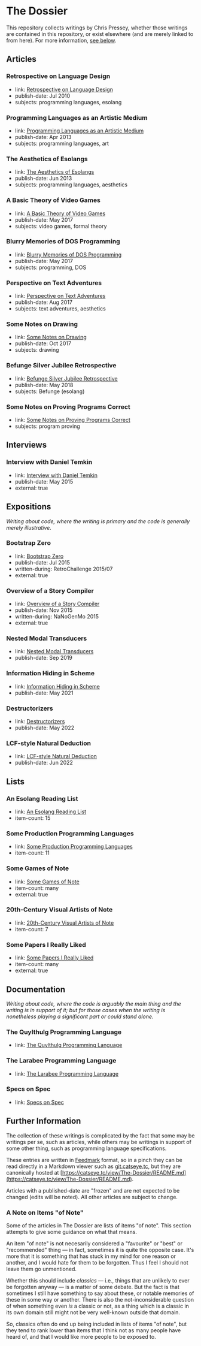 The Dossier
===========

This repository collects writings by Chris Pressey, whether those
writings are contained in this repository, or exist elsewhere (and
are merely linked to from here).  For more information,
[see below](#further-information).

Articles
--------

### Retrospective on Language Design

*   link: [Retrospective on Language Design](article/Retrospective%20on%20Language%20Design.md)
*   publish-date: Jul 2010
*   subjects: programming languages, esolang

### Programming Languages as an Artistic Medium

*   link: [Programming Languages as an Artistic Medium](article/Programming%20Languages%20as%20an%20Artistic%20Medium.md)
*   publish-date: Apr 2013
*   subjects: programming languages, art

### The Aesthetics of Esolangs

*   link: [The Aesthetics of Esolangs](article/The%20Aesthetics%20of%20Esolangs.md)
*   publish-date: Jun 2013
*   subjects: programming languages, aesthetics

### A Basic Theory of Video Games

*   link: [A Basic Theory of Video Games](article/A%20Basic%20Theory%20of%20Video%20Games.md)
*   publish-date: May 2017
*   subjects: video games, formal theory

### Blurry Memories of DOS Programming

*   link: [Blurry Memories of DOS Programming](article/Blurry%20Memories%20of%20DOS%20Programming.md)
*   publish-date: May 2017
*   subjects: programming, DOS

### Perspective on Text Adventures

*   link: [Perspective on Text Adventures](article/Perspective%20on%20Text%20Adventures.md)
*   publish-date: Aug 2017
*   subjects: text adventures, aesthetics

### Some Notes on Drawing

*   link: [Some Notes on Drawing](article/Some%20Notes%20on%20Drawing.md)
*   publish-date: Oct 2017
*   subjects: drawing

### Befunge Silver Jubilee Retrospective

*   link: [Befunge Silver Jubilee Retrospective](article/Befunge%20Silver%20Jubilee%20Retrospective.md)
*   publish-date: May 2018
*   subjects: Befunge (esolang)

### Some Notes on Proving Programs Correct

*   link: [Some Notes on Proving Programs Correct](article/Some%20Notes%20on%20Proving%20Programs%20Correct.md)
*   subjects: program proving

Interviews
----------

### Interview with Daniel Temkin

*   link: [Interview with Daniel Temkin](http://esoteric.codes/post/118780138572/interview-with-chris-pressey)
*   publish-date: May 2015
*   external: true

Expositions
-----------

_Writing about code, where the writing is primary and the code is generally merely illustrative._

### Bootstrap Zero

*   link: [Bootstrap Zero](https://catseye.tc/view/SITU-SOL/doc/bootstrap-zero/README.md)
*   publish-date: Jul 2015
*   written-during: RetroChallenge 2015/07
*   external: true

### Overview of a Story Compiler

*   link: [Overview of a Story Compiler](https://git.catseye.tc/MARYSUE/blob/master/doc/Overview%20of%20a%20Story%20Compiler.md)
*   publish-date: Nov 2015
*   written-during: NaNoGenMo 2015
*   external: true

### Nested Modal Transducers

*   link: [Nested Modal Transducers](article/Nested-Modal-Transducers/README.md)
*   publish-date: Sep 2019

### Information Hiding in Scheme

*   link: [Information Hiding in Scheme](article/Information-Hiding-in-Scheme/README.md)
*   publish-date: May 2021

### Destructorizers

*   link: [Destructorizers](article/Destructorizers/README.md)
*   publish-date: May 2022

### LCF-style Natural Deduction

*   link: [LCF-style Natural Deduction](article/LCF-style-Natural-Deduction/README.md)
*   publish-date: Jun 2022

Lists
-----

### An Esolang Reading List

*   link: [An Esolang Reading List](article/An%20Esolang%20Reading%20List.md)
*   item-count: 15

### Some Production Programming Languages

*   link: [Some Production Programming Languages](article/Some%20Production%20Programming%20Languages.md)
*   item-count: 11

### Some Games of Note

*   link: [Some Games of Note](https://codeberg.org/cpressey/Some-Games-of-Note#some-games-of-note)
*   item-count: many
*   external: true

### 20th-Century Visual Artists of Note

*   link: [20th-Century Visual Artists of Note](article/20th-Century%20Visual%20Artists%20of%20Note.md)
*   item-count: 7

### Some Papers I Really Liked

*   link: [Some Papers I Really Liked](https://github.com/cpressey/Some-Papers-I-Really-Liked)
*   item-count: many
*   external: true

Documentation
-------------

_Writing about code, where the code is arguably the main thing and the writing is in support of it;_
_but for those cases when the writing is nonetheless playing a significant part or could stand alone._

### The Quylthulg Programming Language

*   link: [The Quylthulg Programming Language](https://codeberg.org/catseye/Quylthulg#the-quylthulg-programming-language)

### The Larabee Programming Language

*   link: [The Larabee Programming Language](https://codeberg.org/catseye/Larabee#the-larabee-programming-language)

### Specs on Spec

*   link: [Specs on Spec](https://codeberg.org/catseye/Specs-on-Spec#specs-on-spec)

Further Information
-------------------

The collection of these writings is complicated by the fact
that some may be writings per se, such as articles, while others
may be writings in support of some other thing, such as
programming language specifications.

These entries are written in
[Feedmark][] format, so in a pinch they can be read directly in a Markdown
viewer such as [git.catseye.tc](https://git.catseye.tc/), but they are
canonically hosted at
[https://catseye.tc/view/The-Dossier/README.md](https://catseye.tc/view/The-Dossier/README.md).

Articles with a published-date are "frozen" and are not expected to be changed
(edits will be noted).  All other articles are subject to change.

### A Note on Items "of Note"

Some of the articles in The Dossier are lists of items "of note".  This section
attempts to give some guidance on what that means.

An item "of note" is not necesarily considered a "favourite" or "best" or "recommended"
thing — in fact, sometimes it is quite the opposite case.  It's more that it is something
that has stuck in my mind for one reason or another, and I would hate for them to be
forgotten.  Thus I feel I should not leave them go unmentioned.

Whether this should include _classics_ — i.e., things that are unlikely to ever be forgotten
anyway — is a matter of some debate.  But the fact is that sometimes I still have something
to say about these, or notable memories of these in some way or another.  There is also the
not-inconsiderable question of when something even *is* a classic or not, as a thing which
is a classic in its own domain still might not be very well-known outside that domain.

So, classics often do end up being included in lists of items "of note", but they tend to
rank lower than items that I think not as many people have heard of, and that I would like
more people to be exposed to.

[Feedmark]: https://catseye.tc/node/Feedmark
